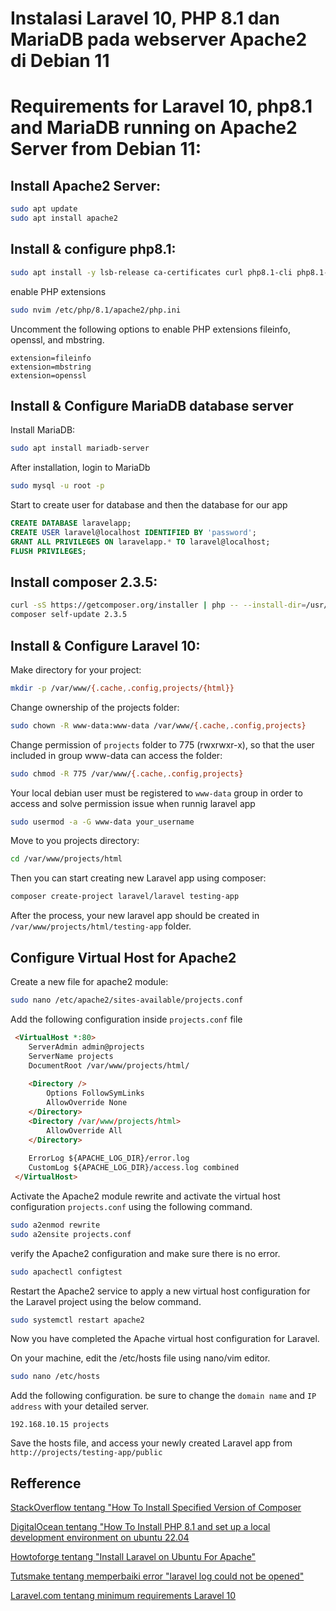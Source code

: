 # Instalasi Laravel 10, PHP 8.1 dan MariaDB pada webserver Apache2 di Debian 11


# Requirements for Laravel 10, php8.1 and MariaDB running on Apache2 Server from Debian 11:

## Install Apache2 Server:
```bash
sudo apt update
sudo apt install apache2
```

## Install & configure php8.1:
```bash
sudo apt install -y lsb-release ca-certificates curl php8.1-cli php8.1-common php8.1-mysql php8.1-zip php8.1-gd php8.1-mbstring php8.1-curl php8.1-xml php8.1-bcmath
```
enable PHP extensions
```bash
sudo nvim /etc/php/8.1/apache2/php.ini
```
Uncomment the following options to enable PHP extensions fileinfo, openssl, and mbstring.
```
extension=fileinfo
extension=mbstring
extension=openssl
```

## Install & Configure MariaDB database server
Install MariaDB:
```bash
sudo apt install mariadb-server
```
After installation, login to MariaDb
```bash
sudo mysql -u root -p
```
Start to create user for database and then the database for our app
```sql
CREATE DATABASE laravelapp;
CREATE USER laravel@localhost IDENTIFIED BY 'password';
GRANT ALL PRIVILEGES ON laravelapp.* TO laravel@localhost;
FLUSH PRIVILEGES;
```

## Install composer 2.3.5:
```bash
curl -sS https://getcomposer.org/installer | php -- --install-dir=/usr/local/bin --filename=composer --version=2.3.5
composer self-update 2.3.5
```


## Install & Configure Laravel 10:
Make directory for your project:
```bash
mkdir -p /var/www/{.cache,.config,projects/{html}}
```
Change ownership of the projects folder:
```bash
sudo chown -R www-data:www-data /var/www/{.cache,.config,projects}
```
Change permission of `projects` folder to 775 (rwxrwxr-x), so that the user included in group www-data can access the folder:
```bash
sudo chmod -R 775 /var/www/{.cache,.config,projects}
```

Your local debian user must be registered to `www-data` group in order to access and solve permission issue when runnig laravel app
```bash
sudo usermod -a -G www-data your_username
```

Move to you projects directory:
```bash
cd /var/www/projects/html
```

Then you can start creating new Laravel app using composer:
```bash
composer create-project laravel/laravel testing-app
```

After the process, your new laravel app should be created in `/var/www/projects/html/testing-app` folder.


## Configure Virtual Host for Apache2
Create a new file for apache2 module:
```bash
sudo nano /etc/apache2/sites-available/projects.conf
```
Add the following configuration inside `projects.conf` file
```html
 <VirtualHost *:80>
    ServerAdmin admin@projects                                                     
    ServerName projects                                                            
    DocumentRoot /var/www/projects/html/                                           
  
    <Directory />
        Options FollowSymLinks
        AllowOverride None
    </Directory>
    <Directory /var/www/projects/html>
        AllowOverride All
    </Directory>
 
    ErrorLog ${APACHE_LOG_DIR}/error.log
    CustomLog ${APACHE_LOG_DIR}/access.log combined
 </VirtualHost>
```

Activate the Apache2 module rewrite and activate the virtual host configuration `projects.conf` using the following command.
```bash
sudo a2enmod rewrite
sudo a2ensite projects.conf
```

verify the Apache2 configuration and make sure there is no error.
```bash
sudo apachectl configtest
```

Restart the Apache2 service to apply a new virtual host configuration for the Laravel project using the below command.
```bash
sudo systemctl restart apache2
```
Now you have completed the Apache virtual host configuration for Laravel.

On your machine, edit the /etc/hosts file using nano/vim editor.
```bash
sudo nano /etc/hosts
```

Add the following configuration. be sure to change the `domain name` and `IP address` with your detailed server.
```
192.168.10.15 projects
```

Save the hosts file, and access your newly created Laravel app from `http://projects/testing-app/public`


## Refference

[StackOverflow tentang "How To Install Specified Version of Composer](https://stackoverflow.com/questions/51324721/how-to-install-specified-version-of-composer)

[DigitalOcean tentang "How To Install PHP 8.1 and set up a local development environment on ubuntu 22.04](https://www.digitalocean.com/community/tutorials/how-to-install-php-8-1-and-set-up-a-local-development-environment-on-ubuntu-22-04)

[Howtoforge tentang "Install Laravel on Ubuntu For Apache"](https://www.howtoforge.com/tutorial/install-laravel-on-ubuntu-for-apache/#prerequisites)

[Tutsmake tentang memperbaiki error "laravel log could not be opened"](https://www.tutsmake.com/how-to-fix-error-laravel-log-could-not-be-opened/)

[Laravel.com tentang minimum requirements Laravel 10](https://laravel.com/docs/10.x/releases)

